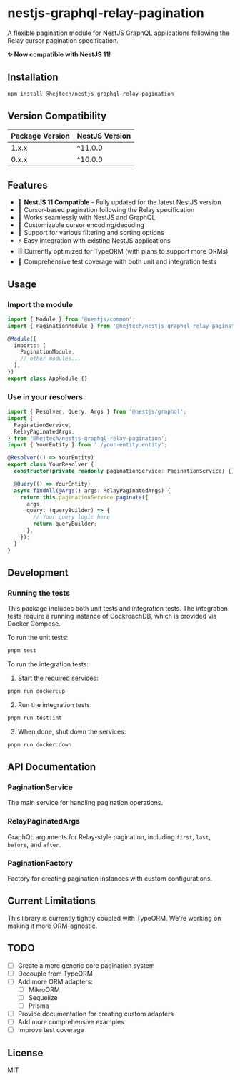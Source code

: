 # nestjs-graphql-relay-pagination

A flexible pagination module for NestJS GraphQL applications following the Relay cursor pagination specification.

**✨ Now compatible with NestJS 11!**

## Installation

```bash
npm install @hejtech/nestjs-graphql-relay-pagination
```

## Version Compatibility

| Package Version | NestJS Version |
| --------------- | -------------- |
| 1.x.x           | ^11.0.0        |
| 0.x.x           | ^10.0.0        |

## Features

- 🚀 **NestJS 11 Compatible** - Fully updated for the latest NestJS version
- 📄 Cursor-based pagination following the Relay specification
- 🔧 Works seamlessly with NestJS and GraphQL
- 🔐 Customizable cursor encoding/decoding
- 🎯 Support for various filtering and sorting options
- ⚡ Easy integration with existing NestJS applications
- 🗄️ Currently optimized for TypeORM (with plans to support more ORMs)
- 🧪 Comprehensive test coverage with both unit and integration tests

## Usage

### Import the module

```typescript
import { Module } from '@nestjs/common';
import { PaginationModule } from '@hejtech/nestjs-graphql-relay-pagination';

@Module({
  imports: [
    PaginationModule,
    // other modules...
  ],
})
export class AppModule {}
```

### Use in your resolvers

```typescript
import { Resolver, Query, Args } from '@nestjs/graphql';
import {
  PaginationService,
  RelayPaginatedArgs,
} from '@hejtech/nestjs-graphql-relay-pagination';
import { YourEntity } from './your-entity.entity';

@Resolver(() => YourEntity)
export class YourResolver {
  constructor(private readonly paginationService: PaginationService) {}

  @Query(() => YourEntity)
  async findAll(@Args() args: RelayPaginatedArgs) {
    return this.paginationService.paginate({
      args,
      query: (queryBuilder) => {
        // Your query logic here
        return queryBuilder;
      },
    });
  }
}
```

## Development

### Running the tests

This package includes both unit tests and integration tests. The integration tests require a running instance of CockroachDB, which is provided via Docker Compose.

To run the unit tests:

```bash
pnpm test
```

To run the integration tests:

1. Start the required services:

```bash
pnpm run docker:up
```

2. Run the integration tests:

```bash
pnpm run test:int
```

3. When done, shut down the services:

```bash
pnpm run docker:down
```

## API Documentation

### PaginationService

The main service for handling pagination operations.

### RelayPaginatedArgs

GraphQL arguments for Relay-style pagination, including `first`, `last`, `before`, and `after`.

### PaginationFactory

Factory for creating pagination instances with custom configurations.

## Current Limitations

This library is currently tightly coupled with TypeORM. We're working on making it more ORM-agnostic.

## TODO

- [ ] Create a more generic core pagination system
- [ ] Decouple from TypeORM
- [ ] Add more ORM adapters:
  - [ ] MikroORM
  - [ ] Sequelize
  - [ ] Prisma
- [ ] Provide documentation for creating custom adapters
- [ ] Add more comprehensive examples
- [ ] Improve test coverage

## License

MIT
